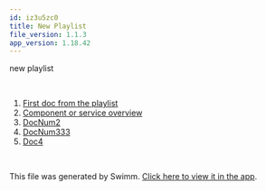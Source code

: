 ```yaml
---
id: iz3u5zc0
title: New Playlist
file_version: 1.1.3
app_version: 1.18.42
---
```


<!-- Intro - Do not remove this comment -->
new playlist

<br/>

<!-- Steps - Do not remove this comment -->
1. [First doc from the playlist](first-doc-from-the-playlist.wqce1zhs.sw.md)
2. [Component or service overview](component-or-service-overview.svwr6kru.sw.md)
3. [DocNum2](docnum2.jh389ch9.sw.md)
4. [DocNum333](docnum333.35fp8cxw.sw.md)
5. [Doc4](doc4.8nf4am3v.sw.md)


<br/>

This file was generated by Swimm. [Click here to view it in the app](https://swimm-web-app.web.app/repos/Z2l0aHViJTNBJTNBTXlOZXdSZXBvJTNBJTNBbW9zaGlrc3dpbW0=/playlists/iz3u5zc0).
